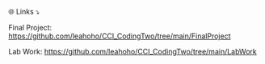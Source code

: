🌐 Links ⤵️

Final Project: https://github.com/leahoho/CCI_CodingTwo/tree/main/FinalProject

Lab Work: https://github.com/leahoho/CCI_CodingTwo/tree/main/LabWork
